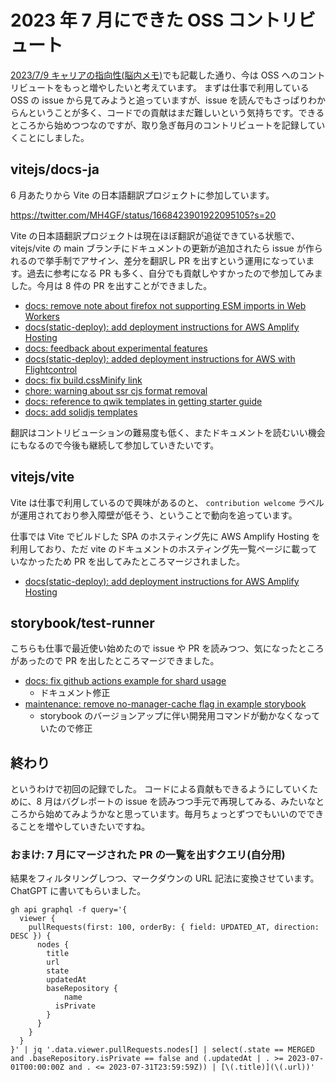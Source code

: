 # 2023 年 7 月にできた OSS コントリビュート

[2023/7/9 キャリアの指向性(脳内メモ)](https://www.mh4gf.dev/articles/2023-7-9-thinking-in-career)でも記載した通り、今は OSS へのコントリビュートをもっと増やしたいと考えています。
まずは仕事で利用している OSS の issue から見てみようと追っていますが、issue を読んでもさっぱりわからんということが多く、コードでの貢献はまだ難しいという気持ちです。できるところから始めつつなのですが、取り急ぎ毎月のコントリビュートを記録していくことにしました。

## vitejs/docs-ja

6 月あたりから Vite の日本語翻訳プロジェクトに参加しています。

https://twitter.com/MH4GF/status/1668423901922095105?s=20

Vite の日本語翻訳プロジェクトは現在ほぼ翻訳が追従できている状態で、vitejs/vite の main ブランチにドキュメントの更新が追加されたら issue が作られるので挙手制でアサイン、差分を翻訳し PR を出すという運用になっています。過去に参考になる PR も多く、自分でも貢献しやすかったので参加してみました。今月は 8 件の PR を出すことができました。

- [docs: remove note about firefox not supporting ESM imports in Web Workers](https://github.com/vitejs/docs-ja/pull/1044)
- [docs(static-deploy): add deployment instructions for AWS Amplify Hosting](https://github.com/vitejs/docs-ja/pull/1043)
- [docs: feedback about experimental features](https://github.com/vitejs/docs-ja/pull/1040)
- [docs(static-deploy): added deployment instructions for AWS with Flightcontrol](https://github.com/vitejs/docs-ja/pull/1036)
- [docs: fix build.cssMinify link](https://github.com/vitejs/docs-ja/pull/1038)
- [chore: warning about ssr cjs format removal](https://github.com/vitejs/docs-ja/pull/1037)
- [docs: reference to qwik templates in getting starter guide](https://github.com/vitejs/docs-ja/pull/1031)
- [docs: add solidjs templates](https://github.com/vitejs/docs-ja/pull/1028)

翻訳はコントリビューションの難易度も低く、またドキュメントを読むいい機会にもなるので今後も継続して参加していきたいです。

## vitejs/vite

Vite は仕事で利用しているので興味があるのと、 `contribution welcome` ラベルが運用されており参入障壁が低そう、ということで動向を追っています。

仕事では Vite でビルドした SPA のホスティング先に AWS Amplify Hosting を利用しており、ただ vite のドキュメントのホスティング先一覧ページに載っていなかったため PR を出してみたところマージされました。

- [docs(static-deploy): add deployment instructions for AWS Amplify Hosting](https://github.com/vitejs/vite/pull/13882)

## storybook/test-runner

こちらも仕事で最近使い始めたので issue や PR を読みつつ、気になったところがあったので PR を出したところマージできました。

- [docs: fix github actions example for shard usage](https://github.com/storybookjs/test-runner/pull/320)
  - ドキュメント修正
- [maintenance: remove no-manager-cache flag in example storybook](https://github.com/storybookjs/test-runner/pull/331)
  - storybook のバージョンアップに伴い開発用コマンドが動かなくなっていたので修正

## 終わり

というわけで初回の記録でした。
コードによる貢献もできるようにしていくために、8 月はバグレポートの issue を読みつつ手元で再現してみる、みたいなところから始めてみようかなと思っています。毎月ちょっとずつでもいいのでできることを増やしていきたいですね。

### おまけ: 7 月にマージされた PR の一覧を出すクエリ(自分用)

結果をフィルタリングしつつ、マークダウンの URL 記法に変換させています。ChatGPT に書いてもらいました。

```
gh api graphql -f query='{
  viewer {
    pullRequests(first: 100, orderBy: { field: UPDATED_AT, direction: DESC }) {
      nodes {
        title
        url
        state
        updatedAt
        baseRepository {
         	name
          isPrivate
        }
      }
    }
  }
}' | jq '.data.viewer.pullRequests.nodes[] | select(.state == MERGED and .baseRepository.isPrivate == false and (.updatedAt | . >= 2023-07-01T00:00:00Z and . <= 2023-07-31T23:59:59Z)) | [\(.title)](\(.url))'
```
